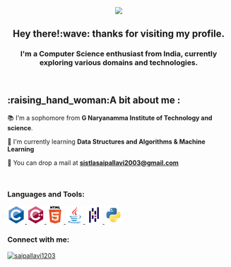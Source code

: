 <p align="center">
  <img width ="50%" src="https://user-images.githubusercontent.com/83531350/151655241-e335e0b9-645f-490e-879e-d2e044a6cabb.jpg">
</p>


<h2 align="center">
    Hey there!:wave: thanks for visiting my profile.</p>
</h2>
<h3 align="center">
    I'm a Computer Science enthusiast from India, currently exploring various domains and technologies.
</h3>
<br>

<h2 align ="left"> :raising_hand_woman:A bit about me :</h2>

:books: I'm a sophomore from **G Naryanamma Institute of Technology and science**.  

:seedling: I'm currently learning **Data Structures and Algorithms & Machine Learning**

:e-mail: You can drop a mail at **sistlasaipallavi2003@gmail.com**

<br>

<h3 align="left">Languages and Tools:</h3>
<p align="left"> <a href="https://www.cprogramming.com/" target="_blank" rel="noreferrer"> <img src="https://raw.githubusercontent.com/devicons/devicon/master/icons/c/c-original.svg" alt="c" width="40" height="40"/> </a> <a href="https://www.w3schools.com/cpp/" target="_blank" rel="noreferrer"> <img src="https://raw.githubusercontent.com/devicons/devicon/master/icons/cplusplus/cplusplus-original.svg" alt="cplusplus" width="40" height="40"/> </a> <a href="https://www.w3.org/html/" target="_blank" rel="noreferrer"> <img src="https://raw.githubusercontent.com/devicons/devicon/master/icons/html5/html5-original-wordmark.svg" alt="html5" width="40" height="40"/> </a> <a href="https://www.java.com" target="_blank" rel="noreferrer"> <img src="https://raw.githubusercontent.com/devicons/devicon/master/icons/java/java-original.svg" alt="java" width="40" height="40"/> </a> <a href="https://pandas.pydata.org/" target="_blank" rel="noreferrer"> <img src="https://raw.githubusercontent.com/devicons/devicon/2ae2a900d2f041da66e950e4d48052658d850630/icons/pandas/pandas-original.svg" alt="pandas" width="40" height="40"/> </a> <a href="https://www.python.org" target="_blank" rel="noreferrer"> <img src="https://raw.githubusercontent.com/devicons/devicon/master/icons/python/python-original.svg" alt="python" width="40" height="40"/> </a> </p>

<h3 align="left">Connect with me:</h3>
<p align="left">
<a href="https://linkedin.com/in/saipallavi1203" target="blank"><img align="center" src="https://raw.githubusercontent.com/rahuldkjain/github-profile-readme-generator/master/src/images/icons/Social/linked-in-alt.svg" alt="saipallavi1203" height="30" width="40" /></a>
</p>

